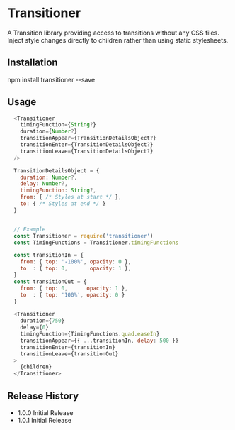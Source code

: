 
Transitioner
============

A Transition library providing access to transitions without any CSS files.
Inject style changes directly to children rather than using static stylesheets.

## Installation

  npm install transitioner --save

## Usage

```javascript
  <Transitioner
    timingFunction={String?}
    duration={Number?}
    transitionAppear={TransitionDetailsObject?}
    transitionEnter={TransitionDetailsObject?}
    transitionLeave={TransitionDetailsObject?}
  />

  TransitionDetailsObject = {
    duration: Number?,
    delay: Number?,
    timingFunction: String?,
    from: { /* Styles at start */ },
    to: { /* Styles at end */ }
  }


  // Example
  const Transitioner = require('transitioner')
  const TimingFunctions = Transitioner.timingFunctions

  const transitionIn = {
    from: { top: '-100%', opacity: 0 },
    to  : { top: 0,       opacity: 1 },
  }
  const transitionOut = {
    from: { top: 0,      opacity: 1 },
    to  : { top: '100%', opacity: 0 }
  }

  <Transitioner
    duration={750}
    delay={0}
    timingFunction={TimingFunctions.quad.easeIn}
    transitionAppear={{ ...transitionIn, delay: 500 }}
    transitionEnter={transitionIn}
    transitionLeave={transitionOut}
  >
    {children}
  </Transitioner>

```

## Release History

* 1.0.0 Initial Release
* 1.0.1 Initial Release
